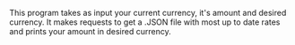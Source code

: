 This program takes as input your current currency, it's amount and desired currency. It makes requests to get a .JSON file with most up to date rates and prints your amount in desired currency.
